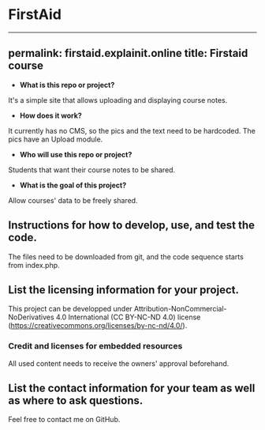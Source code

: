 # FirstAid

---
permalink: firstaid.explainit.online
title: Firstaid course
---

* **What is this repo or project?** 

It's a simple site that allows uploading and displaying course notes.

* **How does it work?**

It currently has no CMS, so the pics and the text need to be hardcoded. The pics have an Upload module.

* **Who will use this repo or project?**

Students that want their course notes to be shared.

* **What is the goal of this project?**  

Allow courses' data to be freely shared. 

## Instructions for how to develop, use, and test the code.

The files need to be downloaded from git, and the code sequence starts from index.php.

## List the licensing information for your project.

This project can be developped under Attribution-NonCommercial-NoDerivatives 4.0 International (CC BY-NC-ND 4.0) license (https://creativecommons.org/licenses/by-nc-nd/4.0/).

### Credit and licenses for embedded resources

All used content needs to receive the owners' approval beforehand.

## List the contact information for your team as well as where to ask questions.

Feel free to contact me on GitHub.
